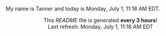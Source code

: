 My name is Tanner and today is Monday, July 1, 11:18 AM EDT.

<p align="center">This <i>README</i> file is generated <b>every 3 hours</b>!</br>Last refresh: Monday, July 1, 11:18 AM EDT<br /></p>
